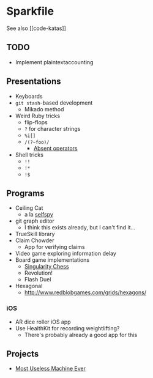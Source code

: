 # Sparkfile

See also [[code-katas]]

## TODO

- Implement plaintextaccounting

## Presentations

- Keyboards
- `git stash`-based development
  - Mikado method
- Weird Ruby tricks
  - flip-flops
  - `?` for character strings
  - `%i[]`
  - `/(?~foo)/`
    - [Absent operators](https://github.com/kkos/oniguruma/blob/master/doc/RE#L354-L359)
- Shell tricks
  - `!!`
  - `!*`
  - `!$`

## Programs

- Ceiling Cat
  - a la [selfspy](https://github.com/selfspy/selfspy)
- git graph editor
  - I think this exists already, but I can't find it...
- TrueSkill library
- Claim Chowder
  - App for verifying claims
- Video game exploring information delay
- Board game implementations
  - [Singularity Chess](http://abstractstrategygames.e.com/2010/10/singularity-chess.html)
  - Revolution!
  - Flash Duel
- Hexagonal
  - http://www.redblobgames.com/grids/hexagons/

### iOS

- AR dice roller iOS app
- Use HealthKit for recording weightlifting?
  - There's probably already a good app for this

## Projects

- [Most Useless Machine Ever](http://makeprojects.com/Project/The-Most-Useless-Machine/91/1)
